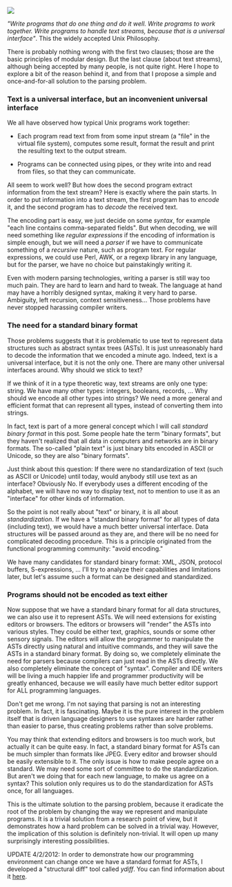  [<div class="image2-inset"><picture><source type="image/webp" srcset="https://substackcdn.com/image/fetch/w_424,c_limit,f_webp,q_auto:good,fl_progressive:steep/https%3A%2F%2Fbucketeer-e05bbc84-baa3-437e-9518-adb32be77984.s3.amazonaws.com%2Fpublic%2Fimages%2F08977ad5-01fb-43f5-981d-61ea3732e16f_300x151.jpeg 424w, https://substackcdn.com/image/fetch/w_848,c_limit,f_webp,q_auto:good,fl_progressive:steep/https%3A%2F%2Fbucketeer-e05bbc84-baa3-437e-9518-adb32be77984.s3.amazonaws.com%2Fpublic%2Fimages%2F08977ad5-01fb-43f5-981d-61ea3732e16f_300x151.jpeg 848w, https://substackcdn.com/image/fetch/w_1272,c_limit,f_webp,q_auto:good,fl_progressive:steep/https%3A%2F%2Fbucketeer-e05bbc84-baa3-437e-9518-adb32be77984.s3.amazonaws.com%2Fpublic%2Fimages%2F08977ad5-01fb-43f5-981d-61ea3732e16f_300x151.jpeg 1272w, https://substackcdn.com/image/fetch/w_1456,c_limit,f_webp,q_auto:good,fl_progressive:steep/https%3A%2F%2Fbucketeer-e05bbc84-baa3-437e-9518-adb32be77984.s3.amazonaws.com%2Fpublic%2Fimages%2F08977ad5-01fb-43f5-981d-61ea3732e16f_300x151.jpeg 1456w" sizes="100vw">![](https://substackcdn.com/image/fetch/w_1456,c_limit,f_auto,q_auto:good,fl_progressive:steep/https%3A%2F%2Fbucketeer-e05bbc84-baa3-437e-9518-adb32be77984.s3.amazonaws.com%2Fpublic%2Fimages%2F08977ad5-01fb-43f5-981d-61ea3732e16f_300x151.jpeg)</picture></div>](https://substackcdn.com/image/fetch/f_auto,q_auto:good,fl_progressive:steep/https%3A%2F%2Fbucketeer-e05bbc84-baa3-437e-9518-adb32be77984.s3.amazonaws.com%2Fpublic%2Fimages%2F08977ad5-01fb-43f5-981d-61ea3732e16f_300x151.jpeg) 

_"Write programs that do one thing and do it well. Write programs to work together. Write programs to handle text streams, because that is a universal interface"_<span>. This the widely accepted Unix Philosophy.</span>

There is probably nothing wrong with the first two clauses; those are the basic principles of modular design. But the last clause (about text streams), although being accepted by many people, is not quite right. Here I hope to explore a bit of the reason behind it, and from that I propose a simple and once-and-for-all solution to the parsing problem.

### Text is a universal interface, but an inconvenient universal interface

We all have observed how typical Unix programs work together:

*   Each program read text from from some input stream (a "file" in the virtual file system), computes some result, format the result and print the resulting text to the output stream.

*   Programs can be connected using pipes, or they write into and read from files, so that they can communicate.

<span>All seem to work well? But how does the second program extract information from the text stream? Here is exactly where the pain starts. In order to put information into a text stream, the first program has to</span> _encode_ <span>it, and the second program has to</span> _decode_ <span>the received text.</span>

<span>The encoding part is easy, we just decide on some</span> _syntax_<span>, for example "each line contains comma-separated fields". But when decoding, we will need something like</span> _regular expressions_ <span>if the encoding of information is simple enough, but we will need a</span> _parser_ <span>if we have to communicate something of a</span> _recursive_ <span>nature, such as program text. For regular expressions, we could use Perl, AWK, or a regexp library in any language, but for the parser, we have no choice but painstakingly writing it.</span>

Even with modern parsing technologies, writing a parser is still way too much pain. They are hard to learn and hard to tweak. The language at hand may have a horribly designed syntax, making it very hard to parse. Ambiguity, left recursion, context sensitiveness... Those problems have never stopped harassing compiler writers.

### The need for a standard binary format

Those problems suggests that it is problematic to use text to represent data structures such as abstract syntax trees (ASTs). It is just unreasonably hard to decode the information that we encoded a minute ago. Indeed, text is a universal interface, but it is not the only one. There are many other universal interfaces around. Why should we stick to text?

If we think of it in a type theoretic way, text streams are only one type: string. We have many other types: integers, booleans, records, ... Why should we encode all other types into strings? We need a more general and efficient format that can represent all types, instead of converting them into strings.

<span>In fact, text is part of a more general concept which I will call</span> _standard binary format_ <span>in this post. Some people hate the term "binary formats", but they haven't realized that all data in computers and networks are in binary formats. The so-called "plain text" is just binary bits encoded in ASCII or Unicode, so they are also "binary formats".</span>

Just think about this question: If there were no standardization of text (such as ASCII or Unicode) until today, would anybody still use text as an interface? Obviously No. If everybody uses a different encoding of the alphabet, we will have no way to display text, not to mention to use it as an "interface" for other kinds of information.

<span>So the point is not really about "text" or binary, it is all about</span> _standardization_<span>. If we have a "standard binary format" for all types of data (including text), we would have a much better universal interface. Data structures will be passed around as they are, and there will be no need for complicated decoding procedure. This is a principle originated from the functional programming community: "avoid encoding."</span>

We have many candidates for standard binary format: XML, JSON, protocol buffers, S-expressions, ... I'll try to analyze their capabilities and limitations later, but let's assume such a format can be designed and standardized.

### Programs should not be encoded as text either

Now suppose that we have a standard binary format for all data structures, we can also use it to represent ASTs. We will need extensions for existing editors or browsers. The editors or browsers will "render" the ASTs into various styles. They could be either text, graphics, sounds or some other sensory signals. The editors will allow the programmer to manipulate the ASTs directly using natural and intuitive commands, and they will save the ASTs in a standard binary format. By doing so, we completely eliminate the need for parsers because compilers can just read in the ASTs directly. We also completely eliminate the concept of "syntax". Compiler and IDE writers will be living a much happier life and programmer productivity will be greatly enhanced, because we will easily have much better editor support for ALL programming languages.

Don't get me wrong. I'm not saying that parsing is not an interesting problem. In fact, it is fascinating. Maybe it is the pure interest in the problem itself that is driven language designers to use syntaxes are harder rather than easier to parse, thus creating problems rather than solve problems.

You may think that extending editors and browsers is too much work, but actually it can be quite easy. In fact, a standard binary format for ASTs can be much simpler than formats like JPEG. Every editor and browser should be easily extensible to it. The only issue is how to make people agree on a standard. We may need some sort of committee to do the standardization. But aren't we doing that for each new language, to make us agree on a syntax? This solution only requires us to do the standardization for ASTs once, for all languages.

This is the ultimate solution to the parsing problem, because it eradicate the root of the problem by changing the way we represent and manipulate programs. It is a trivial solution from a research point of view, but it demonstrates how a hard problem can be solved in a trivial way. However, the implication of this solution is definitely non-trivial. It will open up many surprisingly interesting possibilities.

<span>UPDATE 4/2/2012: In order to demonstrate how our programming environment can change once we have a standard format for ASTs, I developed a "structural diff" tool called</span> _ydiff_<span>. You can find information about it</span> [here](http://yinwang0.wordpress.com/2012/01/03/ydiff)<span>.</span>
